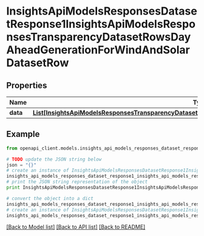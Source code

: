 # InsightsApiModelsResponsesDatasetResponse1InsightsApiModelsResponsesTransparencyDatasetRowsDayAheadGenerationForWindAndSolarDatasetRow


## Properties
Name | Type | Description | Notes
------------ | ------------- | ------------- | -------------
**data** | [**List[InsightsApiModelsResponsesTransparencyDatasetRowsDayAheadGenerationForWindAndSolarDatasetRow]**](InsightsApiModelsResponsesTransparencyDatasetRowsDayAheadGenerationForWindAndSolarDatasetRow.md) |  | [optional] 

## Example

```python
from openapi_client.models.insights_api_models_responses_dataset_response1_insights_api_models_responses_transparency_dataset_rows_day_ahead_generation_for_wind_and_solar_dataset_row import InsightsApiModelsResponsesDatasetResponse1InsightsApiModelsResponsesTransparencyDatasetRowsDayAheadGenerationForWindAndSolarDatasetRow

# TODO update the JSON string below
json = "{}"
# create an instance of InsightsApiModelsResponsesDatasetResponse1InsightsApiModelsResponsesTransparencyDatasetRowsDayAheadGenerationForWindAndSolarDatasetRow from a JSON string
insights_api_models_responses_dataset_response1_insights_api_models_responses_transparency_dataset_rows_day_ahead_generation_for_wind_and_solar_dataset_row_instance = InsightsApiModelsResponsesDatasetResponse1InsightsApiModelsResponsesTransparencyDatasetRowsDayAheadGenerationForWindAndSolarDatasetRow.from_json(json)
# print the JSON string representation of the object
print InsightsApiModelsResponsesDatasetResponse1InsightsApiModelsResponsesTransparencyDatasetRowsDayAheadGenerationForWindAndSolarDatasetRow.to_json()

# convert the object into a dict
insights_api_models_responses_dataset_response1_insights_api_models_responses_transparency_dataset_rows_day_ahead_generation_for_wind_and_solar_dataset_row_dict = insights_api_models_responses_dataset_response1_insights_api_models_responses_transparency_dataset_rows_day_ahead_generation_for_wind_and_solar_dataset_row_instance.to_dict()
# create an instance of InsightsApiModelsResponsesDatasetResponse1InsightsApiModelsResponsesTransparencyDatasetRowsDayAheadGenerationForWindAndSolarDatasetRow from a dict
insights_api_models_responses_dataset_response1_insights_api_models_responses_transparency_dataset_rows_day_ahead_generation_for_wind_and_solar_dataset_row_form_dict = insights_api_models_responses_dataset_response1_insights_api_models_responses_transparency_dataset_rows_day_ahead_generation_for_wind_and_solar_dataset_row.from_dict(insights_api_models_responses_dataset_response1_insights_api_models_responses_transparency_dataset_rows_day_ahead_generation_for_wind_and_solar_dataset_row_dict)
```
[[Back to Model list]](../README.md#documentation-for-models) [[Back to API list]](../README.md#documentation-for-api-endpoints) [[Back to README]](../README.md)


